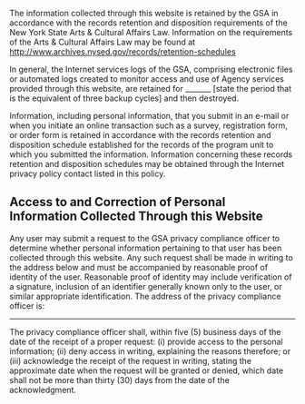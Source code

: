 The information collected through this website is retained by the GSA in accordance with the records retention and disposition requirements of the New York State Arts & Cultural Affairs Law. Information on the requirements of the Arts & Cultural Affairs Law may be found at http://www.archives.nysed.gov/records/retention-schedules

In general, the Internet services logs of the GSA, comprising electronic files or automated logs created to monitor access and use of Agency services provided through this website, are retained for _______ [state the period that is the equivalent of three backup cycles] and then destroyed.

Information, including personal information, that you submit in an e-mail or when you initiate an online transaction such as a survey, registration form, or order form is retained in accordance with the records retention and disposition schedule established for the records of the program unit to which you submitted the information. Information concerning these records retention and disposition schedules may be obtained through the Internet privacy policy contact listed in this policy.

## **Access to and Correction of Personal Information Collected Through this Website**

Any user may submit a request to the GSA privacy compliance officer to determine whether personal information pertaining to that user has been collected through this website. Any such request shall be made in writing to the address below and must be accompanied by reasonable proof of identity of the user. Reasonable proof of identity may include verification of a signature, inclusion of an identifier generally known only to the user, or similar appropriate identification. The address of the privacy compliance officer is:

_________________________ _________________________ _________________________

The privacy compliance officer shall, within five (5) business days of the date of the receipt of a proper request: (i) provide access to the personal information; (ii) deny access in writing, explaining the reasons therefore; or (iii) acknowledge the receipt of the request in writing, stating the approximate date when the request will be granted or denied, which date shall not be more than thirty (30) days from the date of the acknowledgment.
